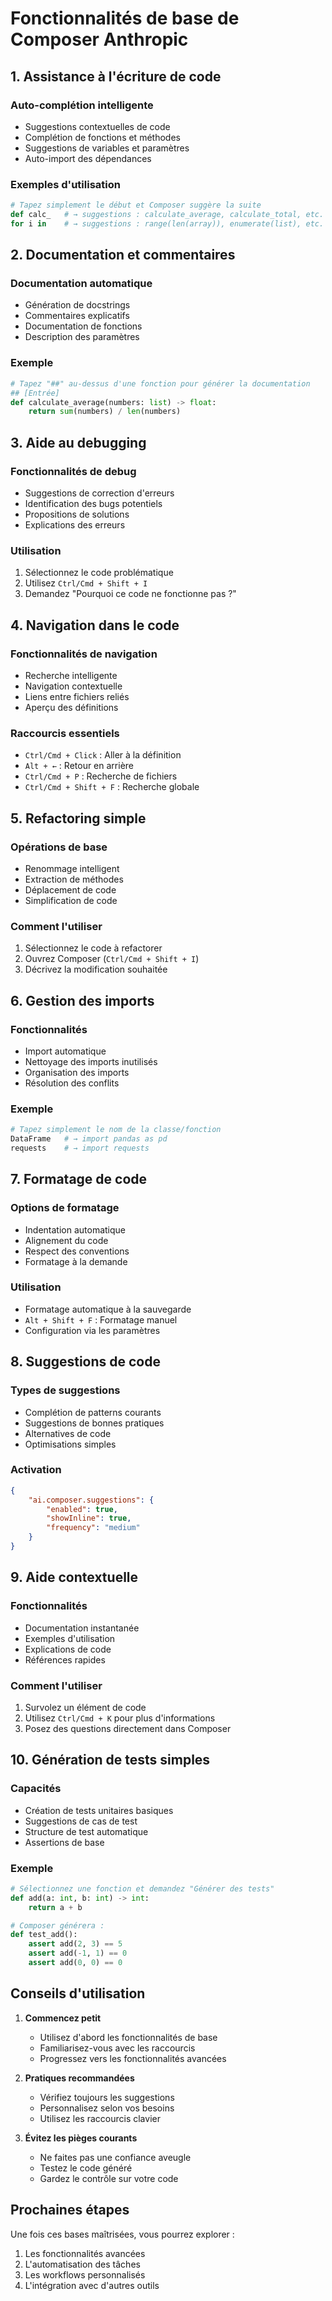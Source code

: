 # Fonctionnalités de base de Composer Anthropic

## 1. Assistance à l'écriture de code

### Auto-complétion intelligente
- Suggestions contextuelles de code
- Complétion de fonctions et méthodes
- Suggestions de variables et paramètres
- Auto-import des dépendances

### Exemples d'utilisation
```python
# Tapez simplement le début et Composer suggère la suite
def calc_   # → suggestions : calculate_average, calculate_total, etc.
for i in    # → suggestions : range(len(array)), enumerate(list), etc.
```

## 2. Documentation et commentaires

### Documentation automatique
- Génération de docstrings
- Commentaires explicatifs
- Documentation de fonctions
- Description des paramètres

### Exemple
```python
# Tapez "##" au-dessus d'une fonction pour générer la documentation
## [Entrée]
def calculate_average(numbers: list) -> float:
    return sum(numbers) / len(numbers)
```

## 3. Aide au debugging

### Fonctionnalités de debug
- Suggestions de correction d'erreurs
- Identification des bugs potentiels
- Propositions de solutions
- Explications des erreurs

### Utilisation
1. Sélectionnez le code problématique
2. Utilisez `Ctrl/Cmd + Shift + I`
3. Demandez "Pourquoi ce code ne fonctionne pas ?"

## 4. Navigation dans le code

### Fonctionnalités de navigation
- Recherche intelligente
- Navigation contextuelle
- Liens entre fichiers reliés
- Aperçu des définitions

### Raccourcis essentiels
- `Ctrl/Cmd + Click` : Aller à la définition
- `Alt + ←` : Retour en arrière
- `Ctrl/Cmd + P` : Recherche de fichiers
- `Ctrl/Cmd + Shift + F` : Recherche globale

## 5. Refactoring simple

### Opérations de base
- Renommage intelligent
- Extraction de méthodes
- Déplacement de code
- Simplification de code

### Comment l'utiliser
1. Sélectionnez le code à refactorer
2. Ouvrez Composer (`Ctrl/Cmd + Shift + I`)
3. Décrivez la modification souhaitée

## 6. Gestion des imports

### Fonctionnalités
- Import automatique
- Nettoyage des imports inutilisés
- Organisation des imports
- Résolution des conflits

### Exemple
```python
# Tapez simplement le nom de la classe/fonction
DataFrame   # → import pandas as pd
requests    # → import requests
```

## 7. Formatage de code

### Options de formatage
- Indentation automatique
- Alignement du code
- Respect des conventions
- Formatage à la demande

### Utilisation
- Formatage automatique à la sauvegarde
- `Alt + Shift + F` : Formatage manuel
- Configuration via les paramètres

## 8. Suggestions de code

### Types de suggestions
- Complétion de patterns courants
- Suggestions de bonnes pratiques
- Alternatives de code
- Optimisations simples

### Activation
```json
{
    "ai.composer.suggestions": {
        "enabled": true,
        "showInline": true,
        "frequency": "medium"
    }
}
```

## 9. Aide contextuelle

### Fonctionnalités
- Documentation instantanée
- Exemples d'utilisation
- Explications de code
- Références rapides

### Comment l'utiliser
1. Survolez un élément de code
2. Utilisez `Ctrl/Cmd + K` pour plus d'informations
3. Posez des questions directement dans Composer

## 10. Génération de tests simples

### Capacités
- Création de tests unitaires basiques
- Suggestions de cas de test
- Structure de test automatique
- Assertions de base

### Exemple
```python
# Sélectionnez une fonction et demandez "Générer des tests"
def add(a: int, b: int) -> int:
    return a + b

# Composer générera :
def test_add():
    assert add(2, 3) == 5
    assert add(-1, 1) == 0
    assert add(0, 0) == 0
```

## Conseils d'utilisation

1. **Commencez petit**
   - Utilisez d'abord les fonctionnalités de base
   - Familiarisez-vous avec les raccourcis
   - Progressez vers les fonctionnalités avancées

2. **Pratiques recommandées**
   - Vérifiez toujours les suggestions
   - Personnalisez selon vos besoins
   - Utilisez les raccourcis clavier

3. **Évitez les pièges courants**
   - Ne faites pas une confiance aveugle
   - Testez le code généré
   - Gardez le contrôle sur votre code

## Prochaines étapes

Une fois ces bases maîtrisées, vous pourrez explorer :
1. Les fonctionnalités avancées
2. L'automatisation des tâches
3. Les workflows personnalisés
4. L'intégration avec d'autres outils 